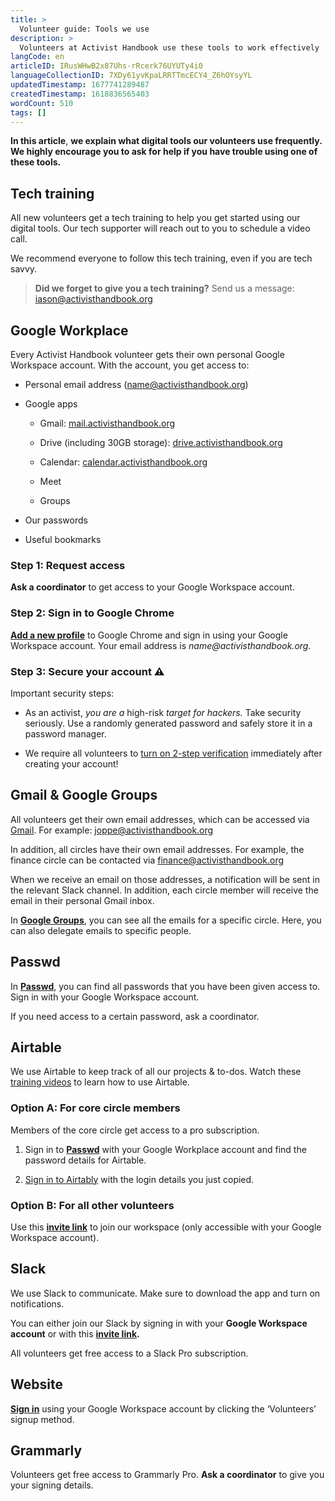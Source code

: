 ```yaml
---
title: >
  Volunteer guide: Tools we use
description: >
  Volunteers at Activist Handbook use these tools to work effectively
langCode: en
articleID: IRusWHwB2x87Uhs-rRcerk76UYUTy4i0
languageCollectionID: 7XDy61yvKpaLRRTTmcECY4_Z6hOYsyYL
updatedTimestamp: 1677741289487
createdTimestamp: 1618836565403
wordCount: 510
tags: []
---
```


**In this article**, **we explain what digital tools our volunteers use frequently. We highly encourage you to ask for help if you have trouble using one of these tools.**

## Tech training

All new volunteers get a tech training to help you get started using our digital tools. Our tech supporter will reach out to you to schedule a video call.

We recommend everyone to follow this tech training, even if you are tech savvy.

> **Did we forget to give you a tech training?** Send us a message: [iason@activisthandbook.org](mailto:iason@activisthandbook.org)

## Google Workplace

Every Activist Handbook volunteer gets their own personal Google Workspace account. With the account, you get access to:

-   Personal email address (name@activisthandbook.org)
    
-   Google apps
    
    -   Gmail: [mail.activisthandbook.org](https://mail.activisthandbook.org/?utm_source=activisthandbook.org)
        
    -   Drive (including 30GB storage): [drive.activisthandbook.org](http://drive.activisthandbook.org)
        
    -   Calendar: [calendar.activisthandbook.org](http://calendar.activisthandbook.org)
        
    -   Meet
        
    -   Groups
        
-   Our passwords
    
-   Useful bookmarks
    

### Step 1: Request access

**Ask a coordinator** to get access to your Google Workspace account.

### Step 2: Sign in to Google Chrome

[**Add a new profile**](https://support.google.com/chrome/answer/2364824?hl=en&co=GENIE.Platform%3DDesktop) to Google Chrome and sign in using your Google Workspace account. Your email address is _name@activisthandbook.org_.

### Step 3: Secure your account **⚠️**

Important security steps:

-   As an activist, _you are a_ high-risk _target for hackers._ Take security seriously. Use a randomly generated password and safely store it in a password manager.
    
-   We require all volunteers to [turn on 2-step verification](https://support.google.com/accounts/answer/185839?hl=en&co=GENIE.Platform%3DAndroid) immediately after creating your account!
    

## Gmail & Google Groups

All volunteers get their own email addresses, which can be accessed via [Gmail](http://mail.activisthandbook.org/?utm_source=activisthandbook.org). For example: [joppe@activisthandbook.org](mailto:joppe@activisthandbook.org)

In addition, all circles have their own email addresses. For example, the finance circle can be contacted via [finance@activisthandbook.org](mailto:finance@activisthandbook.org)

When we receive an email on those addresses, a notification will be sent in the relevant Slack channel. In addition, each circle member will receive the email in their personal Gmail inbox.

In [**Google Groups**](https://groups.google.com/), you can see all the emails for a specific circle. Here, you can also delegate emails to specific people.

## Passwd

In [**Passwd**](https://app.passwd.team/), you can find all passwords that you have been given access to. Sign in with your Google Workspace account.

If you need access to a certain password, ask a coordinator.

## Airtable

We use Airtable to keep track of all our projects & to-dos. Watch these [training videos](https://support.airtable.com/hc/en-us/articles/360045694613) to learn how to use Airtable.

### Option A: For core circle members

Members of the core circle get access to a pro subscription.

1.  Sign in to [**Passwd**](https://app.passwd.team/) with your Google Workplace account and find the password details for Airtable.
    
2.  [Sign in to Airtably](https://airtable.com/login) with the login details you just copied.
    

### Option B: For all other volunteers

Use this [**invite link**](https://airtable.com/invite/l?inviteId=invKnQharVXRssMHa&inviteToken=edacb6468140869f757735add4a20d830895a7c590e3484a1f50d11791c6631b&utm_source=email) to join our workspace (only accessible with your Google Workspace account).

## Slack

We use Slack to communicate. Make sure to download the app and turn on notifications.

You can either join our Slack by signing in with your **Google Workspace account** or with this [**invite link**](https://join.slack.com/t/activisthandbook/shared_invite/zt-e1d26qma-nUiopZFKEiXf3lUwll_jhw)**.**

All volunteers get free access to a Slack Pro subscription.

## **Website**

[**Sign in**](/login) using your Google Workspace account by clicking the ‘Volunteers’ signup method.

## Grammarly

Volunteers get free access to Grammarly Pro. **Ask a coordinator** to give you your signing details.